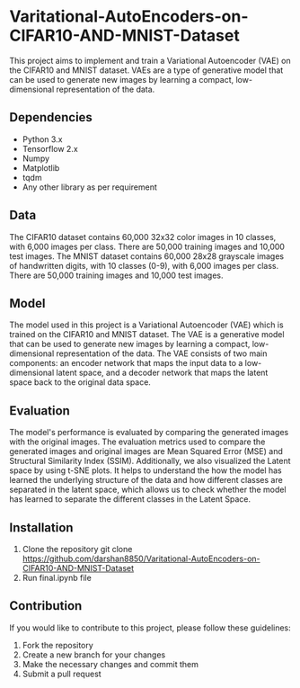 # Varitational-AutoEncoders-on-CIFAR10-AND-MNIST-Dataset

This project aims to implement and train a Variational Autoencoder (VAE) on the CIFAR10 and MNIST dataset. VAEs are a type of generative model that can be used to generate new images by learning a compact, low-dimensional representation of the data.

## Dependencies
  * Python 3.x
  * Tensorflow 2.x
  * Numpy
  * Matplotlib
  * tqdm
  * Any other library as per requirement
  
## Data
The CIFAR10 dataset contains 60,000 32x32 color images in 10 classes, with 6,000 images per class. There are 50,000 training images and 10,000 test images. The MNIST dataset contains 60,000 28x28 grayscale images of handwritten digits, with 10 classes (0-9), with 6,000 images per class. There are 50,000 training images and 10,000 test images.

## Model
The model used in this project is a Variational Autoencoder (VAE) which is trained on the CIFAR10 and MNIST dataset. The VAE is a generative model that can be used to generate new images by learning a compact, low-dimensional representation of the data. The VAE consists of two main components: an encoder network that maps the input data to a low-dimensional latent space, and a decoder network that maps the latent space back to the original data space.

## Evaluation
The model's performance is evaluated by comparing the generated images with the original images. The evaluation metrics used to compare the generated images and original images are Mean Squared Error (MSE) and Structural Similarity Index (SSIM). 
Additionally, we also visualized the Latent space by using t-SNE plots. It helps to understand the how the model has learned the underlying structure of the data and how different classes are separated in the latent space, which allows us to check whether the model has learned to separate the different classes in the Latent Space.

## Installation
 1. Clone the repository
 git clone https://github.com/darshan8850/Varitational-AutoEncoders-on-CIFAR10-AND-MNIST-Dataset
 3. Run final.ipynb file
 
 ## Contribution
If you would like to contribute to this project, please follow these guidelines:

  1. Fork the repository
  2. Create a new branch for your changes 
  3. Make the necessary changes and commit them
  4. Submit a pull request
   
